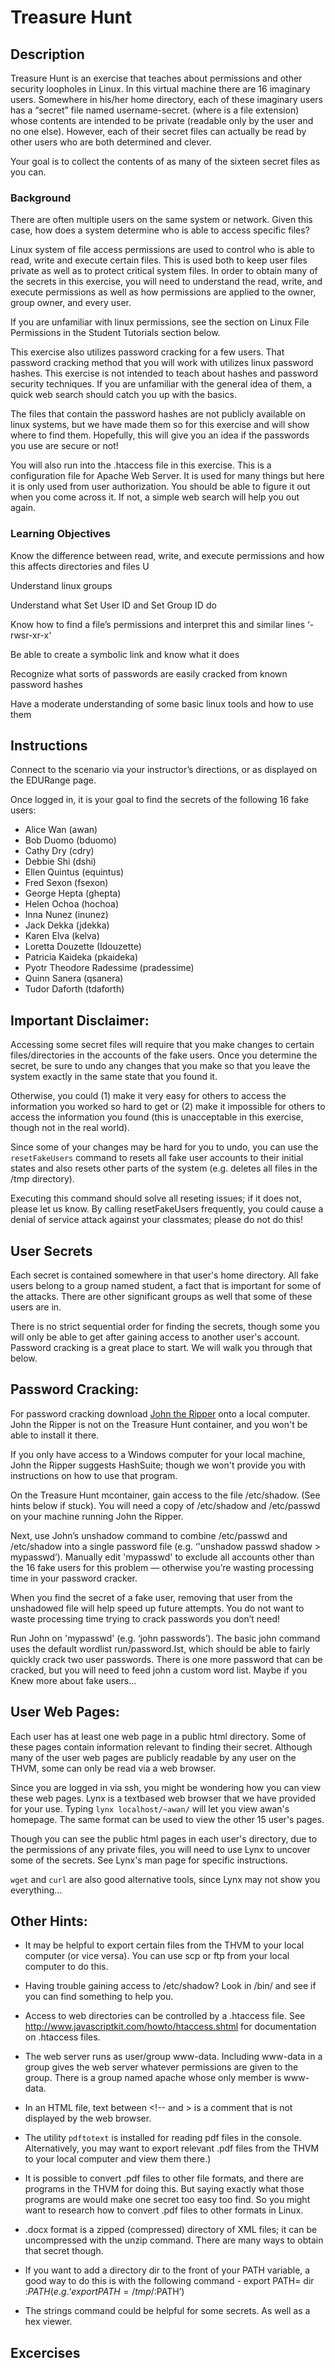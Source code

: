 # Treasure Hunt

## Description

Treasure Hunt is an exercise that teaches about permissions and other security loopholes in
Linux. In this virtual machine there are 16 imaginary users. Somewhere in his/her home
directory, each of these imaginary users has a “secret” file named username-secret.<ext>
(where <ext> is a file extension) whose contents are intended to be private (readable only by
the user and no one else). However, each of their secret files can actually be read by other
users who are both determined and clever. 

Your goal is to collect the contents of as many of the
sixteen secret files as you can.



### Background
There are often multiple users on the same system or network. Given this case, how does a
system determine who is able to access specific files?

Linux system of file access permissions are used to control who is able to read, write and execute certain files. This is used both to keep
user files private as well as to protect critical system files. In order to obtain many of the secrets
in this exercise, you will need to understand the read, write, and execute permissions as well as
how permissions are applied to the owner, group owner, and every user. 

If you are unfamiliar with linux permissions, see the section on Linux File Permissions in the Student Tutorials
section below.

This exercise also utilizes password cracking for a few users. That password cracking method
that you will work with utilizes linux password hashes. This exercise is not intended to teach
about hashes and password security techniques. If you are unfamiliar with the general idea of
them, a quick web search should catch you up with the basics. 

The files that contain the password hashes are not publicly available on linux systems, but we have made them so for this
exercise and will show where to find them. Hopefully, this will give you an idea if the passwords
you use are secure or not!


You will also run into the .htaccess file in this exercise. This is a configuration file for Apache
Web Server. It is used for many things but here it is only used from user authorization. You
should be able to figure it out when you come across it. If not, a simple web search will help you
out again.

  
### Learning Objectives
Know the difference between read, write, and execute permissions and how this affects
directories and files U

Understand linux groups

Understand what Set User ID and Set Group ID do

Know how to find a file’s permissions and interpret this and similar lines ‘-rwsr-xr-x‘

Be able to create a symbolic link and know what it does

Recognize what sorts of passwords are easily cracked from known password hashes

Have a moderate understanding of some basic linux tools and how to use them

## Instructions
Connect to the scenario via your instructor’s directions, or as displayed on the EDURange page.

Once logged in, it is your goal to find the secrets of the following 16 fake users:

* Alice Wan (awan)
* Bob Duomo (bduomo)
* Cathy Dry (cdry)
* Debbie Shi (dshi)
* Ellen Quintus (equintus)
* Fred Sexon (fsexon)
* George Hepta (ghepta)
*  Helen Ochoa (hochoa)
* Inna Nunez (inunez)
* Jack Dekka (jdekka)
* Karen Elva (kelva)
* Loretta Douzette (Idouzette)
* Patricia Kaideka (pkaideka)
* Pyotr Theodore Radessime (pradessime)
* Quinn Sanera (qsanera)
* Tudor Daforth (tdaforth)


## Important Disclaimer:
Accessing some secret files will require that you make changes to certain files/directories in the
accounts of the fake users. Once you determine the secret, be sure to undo any changes that
you make so that you leave the system exactly in the same state that you found it. 

Otherwise, you could (1) make it very easy for others to access the information you worked so hard to get
or (2) make it impossible for others to access the information you found (this is unacceptable in
this exercise, though not in the real world).

Since some of your changes may be hard for you to undo, you can use the `resetFakeUsers`
command to resets all fake user accounts to their initial states and also resets other parts of the
system (e.g. deletes all files in the /tmp directory). 

Executing this command should solve all reseting issues; if it does not, please let us know. By calling resetFakeUsers frequently, you
could cause a denial of service attack against your classmates; please do not do this!
 
## User Secrets
Each secret is contained somewhere in that user's home directory. All fake users belong to a
group named student, a fact that is important for some of the attacks. There are other significant
groups as well that some of these users are in.

There is no strict sequential order for finding the secrets, though some you will only be able to
get after gaining access to another user's account. Password cracking is a great place to start.
We will walk you through that below.

 
## Password Cracking:

For password cracking download [John the Ripper](http://www.openwall.com/john/) onto a
local computer. John the Ripper is not on the Treasure Hunt container, and you won't be able to install
it there. 

If you only have access to a Windows computer for your local machine, John the Ripper
suggests HashSuite; though we won't provide you with instructions on how to use that program.

On the Treasure Hunt mcontainer, gain access to the file /etc/shadow. (See hints below if stuck).
You will need a copy of /etc/shadow and /etc/passwd on your machine running John the Ripper.

Next, use John’s unshadow command to combine /etc/passwd and /etc/shadow into a single
password file (e.g. ‘'unshadow passwd shadow > mypasswd’).
Manually edit 'mypasswd' to exclude all accounts other than the 16 fake users for this problem —
otherwise you’re wasting processing time in your password cracker. 

When you find the secret of a fake user, removing that user from the unshadowed file will help speed up future attempts.
You do not want to waste processing time trying to crack passwords you don’t need!

Run John on 'mypasswd' (e.g. ‘john passwords’). The basic john command uses the default
wordlist run/password.Ist, which should be able to fairly quickly crack two user passwords.
There is one more password that can be cracked, but you will need to feed john a custom word
list. Maybe if you Knew more about fake users...


## User Web Pages:
Each user has at least one web page in a public html directory. Some of these pages contain
information relevant to finding their secret. Although many of the user web pages are publicly
readable by any user on the THVM, some can only be read via a web browser. 

Since you are logged in via ssh, you might be wondering how you can view these web pages. 
Lynx is a textbased web browser that we have provided for your use. Typing `lynx localhost/~awan/` will let
you view awan's homepage. The same format can be used to view the other 15 user's pages.

Though you can see the public html pages in each user's directory, due to the permissions of
any private files, you will need to use Lynx to uncover some of the secrets. See Lynx's man
page for specific instructions. 

`wget` and `curl` are also good alternative tools, since Lynx may not show you everything...

## Other Hints:
- It may be helpful to export certain files from the THVM to your local computer (or vice versa).
  You can use scp or ftp from your local computer to do this.
  
- Having trouble gaining access to /etc/shadow? Look in /bin/ and see if you can find something
  to help you.
  
- Access to web directories can be controlled by a .htaccess file. See
  http://www.javascriptkit.com/howto/htaccess.shtml for documentation on .htaccess files.
  
- The web server runs as user/group www-data. Including www-data in a group gives the web
  server whatever permissions are given to the group. There is a group named apache whose
  only member is www-data.
  
- In an HTML file, text between <!-- and > is a comment that is not displayed by the web
  browser.
  
- The utility `pdftotext` is installed for reading pdf files in the console. Alternatively, you may want to export relevant
  .pdf files from the THVM to your local computer and view them there.)
  
- It is possible to convert .pdf files to other file formats, and there are programs in the THVM for
  doing this. But saying exactly what those programs are would make one secret too easy too
  find. So you might want to research how to convert .pdf files to other formats in Linux.
  
- .docx format is a zipped (compressed) directory of XML files; it can be uncompressed with the
  unzip command. There are many ways to obtain that secret though.
  
- If you want to add a directory dir to the front of your PATH variable, a good way to do this is
  with the following command - export PATH= dir :$PATH (e.g. ‘export PATH=/tmp/:$PATH’)
  
- The strings command could be helpful for some secrets. As well as a hex viewer.

## Excercises

<question>
<question>
<question>
<question>
<question>
<question>
<question>
<question>
<question>
<question>
<question>
<question>
<question>
<question>
<question>
<question>
